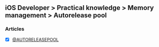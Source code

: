 ## iOS Developer > Practical knowledge > Memory management > Autorelease pool

### Articles
- [x] [@AUTORELEASEPOOL](http://en.swifter.tips/autoreleasepool/)


